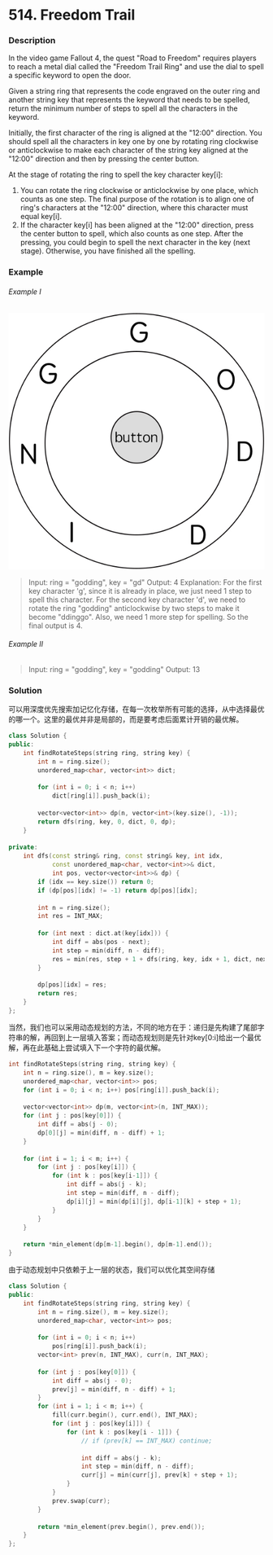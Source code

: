 # 514. Freedom Trail

### Description

In the video game Fallout 4, the quest "Road to Freedom" requires players to reach a metal dial called the "Freedom Trail Ring" and use the dial to spell a specific keyword to open the door.

Given a string ring that represents the code engraved on the outer ring and another string key that represents the keyword that needs to be spelled, return the minimum number of steps to spell all the characters in the keyword.

Initially, the first character of the ring is aligned at the "12:00" direction. You should spell all the characters in key one by one by rotating ring clockwise or anticlockwise to make each character of the string key aligned at the "12:00" direction and then by pressing the center button.

At the stage of rotating the ring to spell the key character key[i]:

1. You can rotate the ring clockwise or anticlockwise by one place, which counts as one step. The final purpose of the rotation is to align one of ring's characters at the "12:00" direction, where this character must equal key[i].
2. If the character key[i] has been aligned at the "12:00" direction, press the center button to spell, which also counts as one step. After the pressing, you could begin to spell the next character in the key (next stage). Otherwise, you have finished all the spelling.

### Example 

###### Example I

![](./ring.jpg)

> Input: ring = "godding", key = "gd"
> Output: 4
> Explanation:
> For the first key character 'g', since it is already in place, we just need 1 step to spell this character. 
> For the second key character 'd', we need to rotate the ring "godding" anticlockwise by two steps to make it become "ddinggo".
> Also, we need 1 more step for spelling.
> So the final output is 4.

###### Example II

> Input: ring = "godding", key = "godding"
> Output: 13

### Solution

可以用深度优先搜索加记忆化存储，在每一次枚举所有可能的选择，从中选择最优的哪一个。这里的最优并非是局部的，而是要考虑后面累计开销的最优解。

```c++
class Solution {
public:
    int findRotateSteps(string ring, string key) {
        int n = ring.size();
        unordered_map<char, vector<int>> dict;

        for (int i = 0; i < n; i++) 
            dict[ring[i]].push_back(i);

        vector<vector<int>> dp(n, vector<int>(key.size(), -1));
        return dfs(ring, key, 0, dict, 0, dp);
    }

private:
    int dfs(const string& ring, const string& key, int idx,
            const unordered_map<char, vector<int>>& dict,
            int pos, vector<vector<int>>& dp) {
        if (idx == key.size()) return 0;
        if (dp[pos][idx] != -1) return dp[pos][idx];

        int n = ring.size();
        int res = INT_MAX;

        for (int next : dict.at(key[idx])) {
            int diff = abs(pos - next);
            int step = min(diff, n - diff);
            res = min(res, step + 1 + dfs(ring, key, idx + 1, dict, next, dp));
        }

        dp[pos][idx] = res;
        return res;
    }
};
```

当然，我们也可以采用动态规划的方法，不同的地方在于：递归是先构建了尾部字符串的解，再回到上一层填入答案；而动态规划则是先针对key[0:i]给出一个最优解，再在此基础上尝试填入下一个字符的最优解。

```c++
int findRotateSteps(string ring, string key) {
    int n = ring.size(), m = key.size();
    unordered_map<char, vector<int>> pos;
    for (int i = 0; i < n; i++) pos[ring[i]].push_back(i);

    vector<vector<int>> dp(m, vector<int>(n, INT_MAX));
    for (int j : pos[key[0]]) {
        int diff = abs(j - 0);
        dp[0][j] = min(diff, n - diff) + 1;
    }

    for (int i = 1; i < m; i++) {
        for (int j : pos[key[i]]) {
            for (int k : pos[key[i-1]]) {
                int diff = abs(j - k);
                int step = min(diff, n - diff);
                dp[i][j] = min(dp[i][j], dp[i-1][k] + step + 1);
            }
        }
    }

    return *min_element(dp[m-1].begin(), dp[m-1].end());
}
```

由于动态规划中只依赖于上一层的状态，我们可以优化其空间存储

```c++
class Solution {
public:
    int findRotateSteps(string ring, string key) {
        int n = ring.size(), m = key.size();
        unordered_map<char, vector<int>> pos;

        for (int i = 0; i < n; i++) 
            pos[ring[i]].push_back(i);
        vector<int> prev(n, INT_MAX), curr(n, INT_MAX);

        for (int j : pos[key[0]]) {
            int diff = abs(j - 0);
            prev[j] = min(diff, n - diff) + 1;  
        }
        for (int i = 1; i < m; i++) {
            fill(curr.begin(), curr.end(), INT_MAX);
            for (int j : pos[key[i]]) { 
                for (int k : pos[key[i - 1]]) { 
                    // if (prev[k] == INT_MAX) continue;

                    int diff = abs(j - k);
                    int step = min(diff, n - diff);
                    curr[j] = min(curr[j], prev[k] + step + 1);
                }
            }
            prev.swap(curr);
        }

        return *min_element(prev.begin(), prev.end());
    }
};
```
